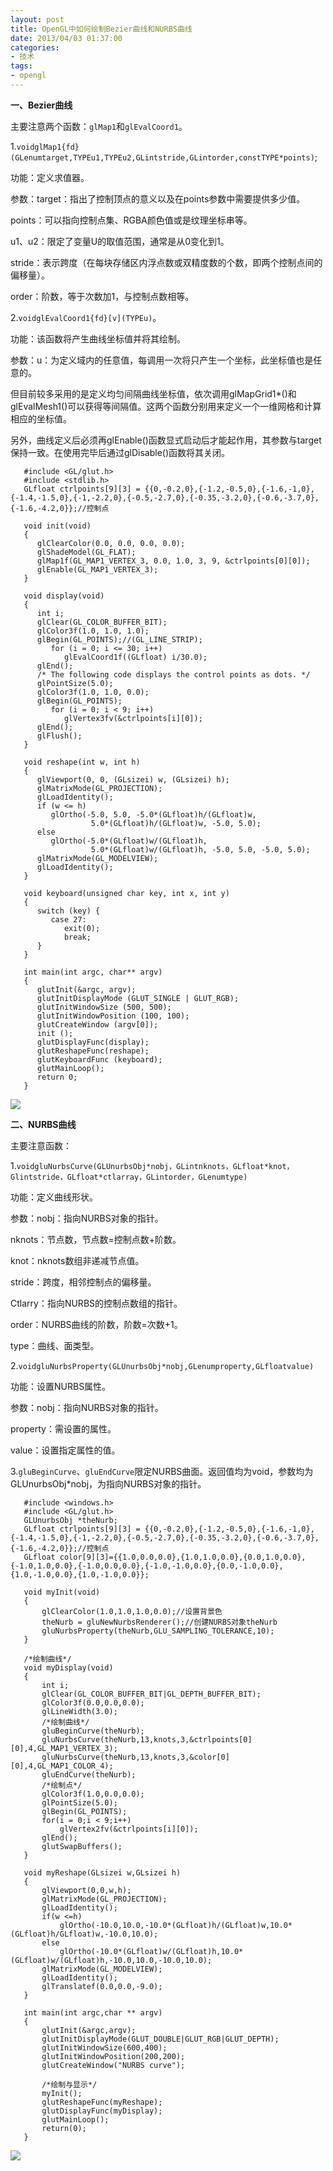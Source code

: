 ```yaml
---
layout: post
title: OpenGL中如何绘制Bezier曲线和NURBS曲线
date: 2013/04/03 01:37:00
categories: 
- 技术
tags: 
- opengl
---
```


**一、Bezier曲线**

主要注意两个函数：`glMap1`和`glEvalCoord1`。

1.`voidglMap1{fd}(GLenumtarget,TYPEu1,TYPEu2,GLintstride,GLintorder,constTYPE*points)`;

功能：定义求值器。　

参数：target：指出了控制顶点的意义以及在points参数中需要提供多少值。

points：可以指向控制点集、RGBA颜色值或是纹理坐标串等。

u1、u2：限定了变量U的取值范围，通常是从0变化到1。

stride：表示跨度（在每块存储区内浮点数或双精度数的个数，即两个控制点间的偏移量）。

order：阶数，等于次数加1，与控制点数相等。

2.`voidglEvalCoord1{fd}[v](TYPEu)`。

功能：该函数将产生曲线坐标值并将其绘制。

参数：u：为定义域内的任意值，每调用一次将只产生一个坐标，此坐标值也是任意的。

但目前较多采用的是定义均匀间隔曲线坐标值，依次调用glMapGrid1*()和glEvalMesh1()可以获得等间隔值。这两个函数分别用来定义一个一维网格和计算相应的坐标值。

另外，曲线定义后必须再glEnable()函数显式启动后才能起作用，其参数与target保持一致。在使用完毕后通过glDisable()函数将其关闭。

```
   #include <GL/glut.h>
   #include <stdlib.h>
   GLfloat ctrlpoints[9][3] = {{0,-0.2,0},{-1.2,-0.5,0},{-1.6,-1,0},{-1.4,-1.5,0},{-1,-2.2,0},{-0.5,-2.7,0},{-0.35,-3.2,0},{-0.6,-3.7,0},{-1.6,-4.2,0}};//控制点
   
   void init(void)
   {
      glClearColor(0.0, 0.0, 0.0, 0.0);
      glShadeModel(GL_FLAT);
      glMap1f(GL_MAP1_VERTEX_3, 0.0, 1.0, 3, 9, &ctrlpoints[0][0]);
      glEnable(GL_MAP1_VERTEX_3);
   }
   
   void display(void)
   {
      int i;
      glClear(GL_COLOR_BUFFER_BIT);
      glColor3f(1.0, 1.0, 1.0);
      glBegin(GL_POINTS);//(GL_LINE_STRIP);
         for (i = 0; i <= 30; i++)
            glEvalCoord1f((GLfloat) i/30.0);
      glEnd();
      /* The following code displays the control points as dots. */
      glPointSize(5.0);
      glColor3f(1.0, 1.0, 0.0);
      glBegin(GL_POINTS);
         for (i = 0; i < 9; i++)
            glVertex3fv(&ctrlpoints[i][0]);
      glEnd();
      glFlush();
   }

   void reshape(int w, int h)
   {
      glViewport(0, 0, (GLsizei) w, (GLsizei) h);
      glMatrixMode(GL_PROJECTION);
      glLoadIdentity();
      if (w <= h)
         glOrtho(-5.0, 5.0, -5.0*(GLfloat)h/(GLfloat)w,
                  5.0*(GLfloat)h/(GLfloat)w, -5.0, 5.0);
      else
         glOrtho(-5.0*(GLfloat)w/(GLfloat)h,
                  5.0*(GLfloat)w/(GLfloat)h, -5.0, 5.0, -5.0, 5.0);
      glMatrixMode(GL_MODELVIEW);
      glLoadIdentity();
   }

   void keyboard(unsigned char key, int x, int y)
   {
      switch (key) {
         case 27:
            exit(0);
            break;
      }
   }

   int main(int argc, char** argv)
   {
      glutInit(&argc, argv);
      glutInitDisplayMode (GLUT_SINGLE | GLUT_RGB);
      glutInitWindowSize (500, 500);
      glutInitWindowPosition (100, 100);
      glutCreateWindow (argv[0]);
      init ();
      glutDisplayFunc(display);
      glutReshapeFunc(reshape);
      glutKeyboardFunc (keyboard);
      glutMainLoop();
      return 0;
   }
```

![][1]

**二、NURBS曲线**

主要注意函数：

1.`voidgluNurbsCurve(GLUnurbsObj*nobj，GLintnknots，GLfloat*knot，Glintstride，GLfloat*ctlarray，GLintorder，GLenumtype)`

功能：定义曲线形状。

参数：nobj：指向NURBS对象的指针。

nknots：节点数，节点数=控制点数+阶数。

knot：nknots数组非递减节点值。

stride：跨度，相邻控制点的偏移量。

Ctlarry：指向NURBS的控制点数组的指针。

order：NURBS曲线的阶数，阶数=次数+1。

type：曲线、面类型。

2.`voidgluNurbsProperty(GLUnurbsObj*nobj,GLenumproperty,GLfloatvalue)`

功能：设置NURBS属性。

参数：nobj：指向NURBS对象的指针。

property：需设置的属性。

value：设置指定属性的值。

3.`gluBeginCurve`、`gluEndCurve`限定NURBS曲面。返回值均为void，参数均为GLUnurbsObj*nobj，为指向NURBS对象的指针。

```
   #include <windows.h>
   #include <GL/glut.h>
   GLUnurbsObj *theNurb;
   GLfloat ctrlpoints[9][3] = {{0,-0.2,0},{-1.2,-0.5,0},{-1.6,-1,0},{-1.4,-1.5,0},{-1,-2.2,0},{-0.5,-2.7,0},{-0.35,-3.2,0},{-0.6,-3.7,0},{-1.6,-4.2,0}};//控制点
   GLfloat color[9][3]={{1.0,0.0,0.0},{1.0,1.0,0.0},{0.0,1.0,0.0},{-1.0,1.0,0.0},{-1.0,0.0,0.0},{-1.0,-1.0,0.0},{0.0,-1.0,0.0},{1.0,-1.0,0.0},{1.0,-1.0,0.0}};
   
   void myInit(void)
   {
       glClearColor(1.0,1.0,1.0,0.0);//设置背景色
       theNurb = gluNewNurbsRenderer();//创建NURBS对象theNurb
       gluNurbsProperty(theNurb,GLU_SAMPLING_TOLERANCE,10);
   }

   /*绘制曲线*/
   void myDisplay(void)
   {
       int i;
       glClear(GL_COLOR_BUFFER_BIT|GL_DEPTH_BUFFER_BIT);
       glColor3f(0.0,0.0,0.0);
       glLineWidth(3.0);
       /*绘制曲线*/
       gluBeginCurve(theNurb);
       gluNurbsCurve(theNurb,13,knots,3,&ctrlpoints[0][0],4,GL_MAP1_VERTEX_3);
       gluNurbsCurve(theNurb,13,knots,3,&color[0][0],4,GL_MAP1_COLOR_4);
       gluEndCurve(theNurb);
       /*绘制点*/
       glColor3f(1.0,0.0,0.0);
       glPointSize(5.0);
       glBegin(GL_POINTS);
       for(i = 0;i < 9;i++)
           glVertex2fv(&ctrlpoints[i][0]);
       glEnd();
       glutSwapBuffers();
   }

   void myReshape(GLsizei w,GLsizei h)
   {
       glViewport(0,0,w,h);
       glMatrixMode(GL_PROJECTION);
       glLoadIdentity();
       if(w <=h)
           glOrtho(-10.0,10.0,-10.0*(GLfloat)h/(GLfloat)w,10.0*(GLfloat)h/GLfloat)w,-10.0,10.0);
       else
           glOrtho(-10.0*(GLfloat)w/(GLfloat)h,10.0*(GLfloat)w/(GLfloat)h,-10.0,10.0,-10.0,10.0);
       glMatrixMode(GL_MODELVIEW);
       glLoadIdentity();
       glTranslatef(0.0,0.0,-9.0);
   }

   int main(int argc,char ** argv)
   {
       glutInit(&argc,argv);
       glutInitDisplayMode(GLUT_DOUBLE|GLUT_RGB|GLUT_DEPTH);
       glutInitWindowSize(600,400);
       glutInitWindowPosition(200,200);
       glutCreateWindow("NURBS curve");
       
       /*绘制与显示*/
       myInit();
       glutReshapeFunc(myReshape);
       glutDisplayFunc(myDisplay);
       glutMainLoop();
       return(0);
   }
```

![][2]

[1]: http://p.blog.csdn.net/images/p_blog_csdn_net/wuzoujing/EntryImages/20091129/11111.jpg

[2]: http://p.blog.csdn.net/images/p_blog_csdn_net/wuzoujing/EntryImages/20091129/2222.jpg
